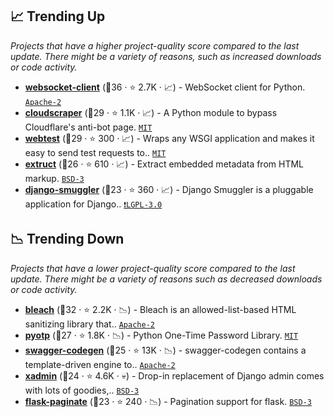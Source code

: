 ## 📈 Trending Up

_Projects that have a higher project-quality score compared to the last update. There might be a variety of reasons, such as increased downloads or code activity._

- <b><a href="https://github.com/websocket-client/websocket-client">websocket-client</a></b> (🥇36 ·  ⭐ 2.7K · 📈) - WebSocket client for Python. <code><a href="http://bit.ly/3nYMfla">Apache-2</a></code>
- <b><a href="https://github.com/VeNoMouS/cloudscraper">cloudscraper</a></b> (🥈29 ·  ⭐ 1.1K · 📈) - A Python module to bypass Cloudflare's anti-bot page. <code><a href="http://bit.ly/34MBwT8">MIT</a></code>
- <b><a href="https://github.com/Pylons/webtest">webtest</a></b> (🥈29 ·  ⭐ 300 · 📈) - Wraps any WSGI application and makes it easy to send test requests to.. <code><a href="http://bit.ly/34MBwT8">MIT</a></code>
- <b><a href="https://github.com/scrapinghub/extruct">extruct</a></b> (🥈26 ·  ⭐ 610 · 📈) - Extract embedded metadata from HTML markup. <code><a href="http://bit.ly/3aKzpTv">BSD-3</a></code>
- <b><a href="https://github.com/semente/django-smuggler">django-smuggler</a></b> (🥉23 ·  ⭐ 360 · 📈) - Django Smuggler is a pluggable application for Django.. <code><a href="http://bit.ly/37RvQcA">❗️LGPL-3.0</a></code> <code><img src="https://static.djangoproject.com/img/icon-touch.e4872c4da341.png" style="display:inline;" width="13" height="13"></code>

## 📉 Trending Down

_Projects that have a lower project-quality score compared to the last update. There might be a variety of reasons such as decreased downloads or code activity._

- <b><a href="https://github.com/mozilla/bleach">bleach</a></b> (🥈32 ·  ⭐ 2.2K · 📉) - Bleach is an allowed-list-based HTML sanitizing library that.. <code><a href="http://bit.ly/3nYMfla">Apache-2</a></code>
- <b><a href="https://github.com/pyauth/pyotp">pyotp</a></b> (🥉27 ·  ⭐ 1.8K · 📉) - Python One-Time Password Library. <code><a href="http://bit.ly/34MBwT8">MIT</a></code>
- <b><a href="https://github.com/swagger-api/swagger-codegen">swagger-codegen</a></b> (🥉25 ·  ⭐ 13K · 📉) - swagger-codegen contains a template-driven engine to.. <code><a href="http://bit.ly/3nYMfla">Apache-2</a></code> <code><img src="https://www.openapis.org/wp-content/uploads/sites/3/2016/11/favicon.png" style="display:inline;" width="13" height="13"></code>
- <b><a href="https://github.com/sshwsfc/xadmin">xadmin</a></b> (🥉24 ·  ⭐ 4.6K · 💀) - Drop-in replacement of Django admin comes with lots of goodies,.. <code><a href="http://bit.ly/3aKzpTv">BSD-3</a></code>
- <b><a href="https://github.com/lixxu/flask-paginate">flask-paginate</a></b> (🥉23 ·  ⭐ 240 · 📉) - Pagination support for flask. <code><a href="http://bit.ly/3aKzpTv">BSD-3</a></code> <code><img src="https://flask.palletsprojects.com/en/1.1.x/_static/flask-icon.png" style="display:inline;" width="13" height="13"></code>


